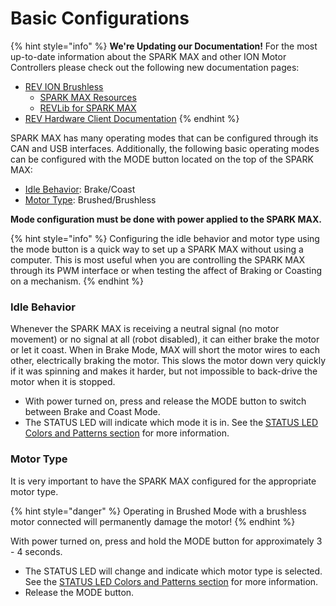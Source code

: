 # Basic Configurations

{% hint style="info" %}
**We're Updating our Documentation!** For the most up-to-date information about the SPARK MAX and other ION Motor Controllers please check out the following new documentation pages:&#x20;

* [REV ION Brushless ](https://docs.revrobotics.com/brushless)
  * [SPARK MAX Resources](https://docs.revrobotics.com/brushless/links#spark-max-links)
  * [REVLib for SPARK MAX](https://docs.revrobotics.com/brushless/spark-max/revlib)
* [REV Hardware Client Documentation](https://docs.revrobotics.com/rev-hardware-client/)
{% endhint %}

SPARK MAX has many operating modes that can be configured through its CAN and USB interfaces. Additionally, the following basic operating modes can be configured with the MODE button located on the top of the SPARK MAX:&#x20;

* [Idle Behavior](../operating-modes/idle-mode-brake-coast-mode.md): Brake/Coast
* [Motor Type](../operating-modes/motor-type-brushed-brushless-mode.md): Brushed/Brushless

**Mode configuration must be done with power applied to the SPARK MAX.**

{% hint style="info" %}
Configuring the idle behavior and motor type using the mode button is a quick way to set up a SPARK MAX without using a computer. This is most useful when you are controlling the SPARK MAX through its PWM interface or when testing the affect of Braking or Coasting on a mechanism.
{% endhint %}

### Idle Behavior

Whenever the SPARK MAX is receiving a neutral signal (no motor movement) or no signal at all (robot disabled), it can either brake the motor or let it coast. When in Brake Mode, MAX will short the motor wires to each other, electrically braking the motor. This slows the motor down very quickly if it was spinning and makes it harder, but not impossible to back-drive the motor when it is stopped.

* With power turned on, press and release the MODE button to switch between Brake and Coast Mode.
* The STATUS LED will indicate which mode it is in. See the [STATUS LED Colors and Patterns section](../status-led.md#standard-operation) for more information.

### Motor Type

It is very important to have the SPARK MAX configured for the appropriate motor type.&#x20;

{% hint style="danger" %}
Operating in Brushed Mode with a brushless motor connected will permanently damage the motor!
{% endhint %}

With power turned on, press and hold the MODE button for approximately 3 - 4 seconds.

* The STATUS LED will change and indicate which motor type is selected. See the [STATUS LED Colors and Patterns section](../status-led.md#standard-operation) for more information.
* Release the MODE button.

